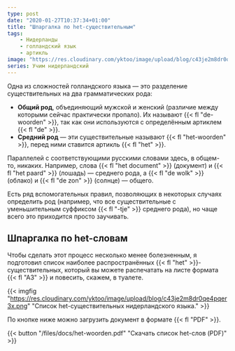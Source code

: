 ```yaml
---
type: post
date: "2020-01-27T10:37:34+01:00"
title: "Шпаргалка по het-существительным"
tags:
    - Нидерланды
    - голландский язык
    - артикль
image: "https://res.cloudinary.com/yktoo/image/upload/blog/c43je2m8dr0qe4pqer3x.png"
series: Учим нидерландский
---
```


Одна из сложностей голландского языка — это разделение существительных на два грамматических рода:

* **Общий род**, объединяющий мужской и женский (различие между которыми сейчас практически пропало). Их называют {{< fl "de-woorden" >}}, так как они используются с определённым артиклем {{< fl "de" >}}.
* **Средний род** — эти существительные называют {{< fl "het-woorden" >}}, перед ними ставится артикль {{< fl "het" >}}.

<!--more-->

Параллелей с соответствующими русскими словами здесь, в общем-то, никаких. Например, слова {{< fl "het document" >}} (документ) и {{< fl "het paard" >}} (лошадь) — среднего рода, а {{< fl "de wolk" >}} (облако) и {{< fl "de zon" >}} (солнце) — общего.

Есть ряд вспомогательных правил, позволяющих в некоторых случаях определить род (например, что все существительные с уменьшительным суффиксом {{< fl "-tje" >}} среднего рода), но чаще всего это приходится просто заучивать.

## Шпаргалка по het-словам

Чтобы сделать этот процесс несколько менее болезненным, я подготовил список наиболее распространённых {{< fl "het" >}}-существительных, который вы можете распечатать на листе формата {{< fl "A3" >}} и повесить, скажем, в туалете.

{{< imgfig "https://res.cloudinary.com/yktoo/image/upload/blog/c43je2m8dr0qe4pqer3x.png" "Список het-существительных нидерландского языка." >}}

По кнопке ниже можно загрузить документ в формате {{< fl "PDF" >}}.

{{< button "/files/docs/het-woorden.pdf" "<i class='fas fa-download bycon'></i>Скачать список het-слов (PDF)" >}}
